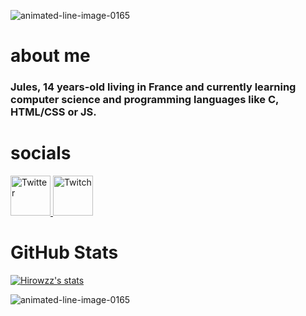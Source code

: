 <a src="https://www.animatedimages.org/cat-lines-562.htm"><img src="https://www.animatedimages.org/data/media/562/animated-line-image-0165.gif" border="0" alt="animated-line-image-0165" /></a>

# about me 
### Jules, 14 years-old living in France and currently learning computer science and programming languages like C, HTML/CSS or JS. 

# socials 
   <a href="https://twitter.com/Hirowzzzz">                                               
      <img alt="Twitter" src="https://cdn-icons-png.flaticon.com/512/124/124021.png"       
      width="64" height="64">                                                            
   </a>
   
   <a href="https://www.twitch.tv/hirowzz_">                                               
      <img alt="Twitch" src="https://assets.stickpng.com/images/580b57fcd9996e24bc43c540.png"       
      width="64" height="64">                                                            
   </a> 

# GitHub Stats 

[![Hirowzz's stats](https://github-readme-stats.vercel.app/api?username=hirowzz&show_icons=true&theme=tokyonight)](https://github.com/hirowzz/github-readme-stats)

<a src="https://www.animatedimages.org/cat-lines-562.htm"><img src="https://www.animatedimages.org/data/media/562/animated-line-image-0165.gif" border="0" alt="animated-line-image-0165" /></a>
